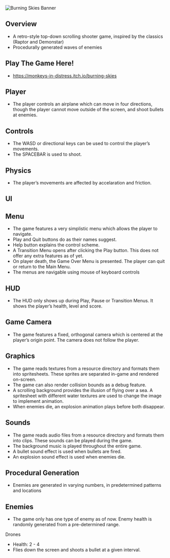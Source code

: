 ![Burning Skies Banner](https://user-images.githubusercontent.com/26829338/225977134-5e694a01-c665-44cc-a73a-80b780bd8ea1.png)

Overview
 -
 - A retro-style top-down scrolling shooter game, inspired by the classics (Raptor and Demonstar)
 - Procedurally generated waves of enemies
 
 Play The Game Here!
 -
 - https://monkeys-in-distress.itch.io/burning-skies

Player
-
- The player controls an airplane which can move in four directions, though the player cannot move outside of the screen, and shoot bullets at enemies. 

Controls
-
- The WASD or directional keys can be used to control the player’s movements. 
- The SPACEBAR is used to shoot.

Physics
-
- The player’s movements are affected by accelaration and friction.

UI
-

Menu
-
- The game features a very simplistic menu which allows the player to navigate.
- Play and Quit buttons do as their names suggest.
- Help button explains the control scheme.
- A Transition Menu opens after clicking the Play button. This does not offer any extra features as of yet.
- On player death, the Game Over Menu is presented. The player can quit or return to the Main Menu.
- The menus are navigable using mouse of keyboard controls

HUD
- 
- The HUD only shows up during Play, Pause or Transition Menus. It shows the player’s health, level and score.

Game Camera
- 
- The game features a fixed, orthogonal camera which is centered at the player’s origin point. The camera does not follow the player.

Graphics
- 
- The game reads textures from a resource directory and formats them into spritesheets. These sprites are separated in-game and rendered on-screen.
- The game can also render collision bounds as a debug feature.
- A scrolling background provides the illusion of flying over a sea. A spritesheet with different water textures are used to change the image to implement animation.
- When enemies die, an explosion animation plays before both disappear.

Sounds
-
- The game reads audio files from a resource directory and formats them into clips. These sounds can be played during the game.
- The background music is played throughout the entire game.
- A bullet sound effect is used when bullets are fired.
- An explosion sound effect is used when enemies die.

Procedural Generation
-
- Enemies are generated in varying numbers, in predetermined patterns and locations

Enemies
- 
- The game only has one type of enemy as of now. Enemy health is randomly generated from a pre-determined range.

Drones
- Health: 2 - 4
- Flies down the screen and shoots a bullet at a given interval.

